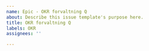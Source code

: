 ```yaml
---
name: Epic - OKR forvaltning Q
about: Describe this issue template's purpose here.
title: OKR forvaltning Q
labels: OKR
assignees: ''

---
```



